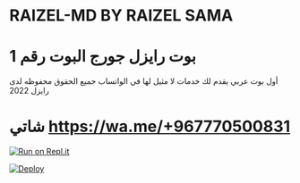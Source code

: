 # RAIZEL-MD BY RAIZEL SAMA
# بوت رايزل جورج البوت رقم 1
أول بوت عربي يقدم لك خدمات لا مثيل لها في الواتساب
جميع الحقوق محفوظه لدى رايزل 2022
# شاتي https://wa.me/+967770500831 

[![Run on Repl.it](https://repl.it/badge/github/quiec/whatsasena)](https://replit.com/@bobizbotmd/BOBIZ-MD?v=1)


[![Deploy](https://www.herokucdn.com/deploy/button.svg)](https://heroku.com/deploy?template=https://github.com/Raizel-2023/BOBIZ-MD?organization=Raizel-2023&organization=Raizel-2023)
